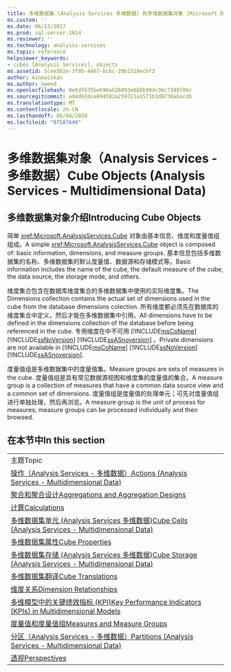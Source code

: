 ```yaml
---
title: 多维数据集 (Analysis Services 多维数据) 的多维数据集对象 |Microsoft Docs
ms.custom: ''
ms.date: 06/13/2017
ms.prod: sql-server-2014
ms.reviewer: ''
ms.technology: analysis-services
ms.topic: reference
helpviewer_keywords:
- cubes [Analysis Services], objects
ms.assetid: 5cee362e-3f95-4467-bc6c-29b1518ecbf3
author: minewiskan
ms.author: owend
ms.openlocfilehash: 0e6dfb75be696ab26893e668b99dc36c7340f86c
ms.sourcegitcommit: ad4d92dce894592a259721a1571b1d8736abacdb
ms.translationtype: MT
ms.contentlocale: zh-CN
ms.lasthandoff: 08/04/2020
ms.locfileid: "87587640"
---
```

# <a name="cube-objects-analysis-services---multidimensional-data"></a><span data-ttu-id="f4fa7-102">多维数据集对象（Analysis Services - 多维数据）</span><span class="sxs-lookup"><span data-stu-id="f4fa7-102">Cube Objects (Analysis Services - Multidimensional Data)</span></span>
    
## <a name="introducing-cube-objects"></a><span data-ttu-id="f4fa7-103">多维数据集对象介绍</span><span class="sxs-lookup"><span data-stu-id="f4fa7-103">Introducing Cube Objects</span></span>  
 <span data-ttu-id="f4fa7-104">简单 <xref:Microsoft.AnalysisServices.Cube> 对象由基本信息、维度和度量值组组成。</span><span class="sxs-lookup"><span data-stu-id="f4fa7-104">A simple <xref:Microsoft.AnalysisServices.Cube> object is composed of: basic information, dimensions, and measure groups.</span></span> <span data-ttu-id="f4fa7-105">基本信息包括多维数据集的名称、多维数据集的默认度量值、数据源和存储模式等。</span><span class="sxs-lookup"><span data-stu-id="f4fa7-105">Basic information includes the name of the cube, the default measure of the cube, the data source, the storage mode, and others.</span></span>  
  
 <span data-ttu-id="f4fa7-106">维度集合包含在数据库维度集合的多维数据集中使用的实际维度集。</span><span class="sxs-lookup"><span data-stu-id="f4fa7-106">The Dimensions collection contains the actual set of dimensions used in the cube from the database dimensions colection.</span></span> <span data-ttu-id="f4fa7-107">所有维度都必须先在数据库的维度集合中定义，然后才能在多维数据集中引用。</span><span class="sxs-lookup"><span data-stu-id="f4fa7-107">All dimensions have to be defined in the dimensions collection of the database before being referenced in the cube.</span></span> <span data-ttu-id="f4fa7-108">专用维度在中不可用 [!INCLUDE[msCoName](../../includes/msconame-md.md)] [!INCLUDE[ssNoVersion](../../includes/ssnoversion-md.md)] [!INCLUDE[ssASnoversion](../../includes/ssasnoversion-md.md)] 。</span><span class="sxs-lookup"><span data-stu-id="f4fa7-108">Private dimensions are not available in [!INCLUDE[msCoName](../../includes/msconame-md.md)] [!INCLUDE[ssNoVersion](../../includes/ssnoversion-md.md)] [!INCLUDE[ssASnoversion](../../includes/ssasnoversion-md.md)].</span></span>  
  
 <span data-ttu-id="f4fa7-109">度量值组是多维数据集中的度量值集。</span><span class="sxs-lookup"><span data-stu-id="f4fa7-109">Measure groups are sets of measures in the cube.</span></span> <span data-ttu-id="f4fa7-110">度量值组是具有常见数据源视图和维度集的度量值的集合。</span><span class="sxs-lookup"><span data-stu-id="f4fa7-110">A measure group is a collection of measures that have a common data source view and a common set of dimensions.</span></span> <span data-ttu-id="f4fa7-111">度量值组是度量值的处理单元；可先对度量值组进行单独处理，然后再浏览。</span><span class="sxs-lookup"><span data-stu-id="f4fa7-111">A measure group is the unit of process for measures; measure groups can be processed individually and then browsed.</span></span>  
  
## <a name="in-this-section"></a><span data-ttu-id="f4fa7-112">在本节中</span><span class="sxs-lookup"><span data-stu-id="f4fa7-112">In this section</span></span>  
  
|||  
|-|-|  
|<span data-ttu-id="f4fa7-113">主题</span><span class="sxs-lookup"><span data-stu-id="f4fa7-113">Topic</span></span>||  
|[<span data-ttu-id="f4fa7-114">操作（Analysis Services - 多维数据）</span><span class="sxs-lookup"><span data-stu-id="f4fa7-114">Actions &#40;Analysis Services - Multidimensional Data&#41;</span></span>](../multidimensional-models/actions-analysis-services-multidimensional-data.md)||  
|[<span data-ttu-id="f4fa7-115">聚合和聚合设计</span><span class="sxs-lookup"><span data-stu-id="f4fa7-115">Aggregations and Aggregation Designs</span></span>](aggregations-and-aggregation-designs.md)||  
|[<span data-ttu-id="f4fa7-116">计算</span><span class="sxs-lookup"><span data-stu-id="f4fa7-116">Calculations</span></span>](calculations.md)||  
|[<span data-ttu-id="f4fa7-117">多维数据集单元 &#40;Analysis Services 多维数据&#41;</span><span class="sxs-lookup"><span data-stu-id="f4fa7-117">Cube Cells &#40;Analysis Services - Multidimensional Data&#41;</span></span>](cube-cells-analysis-services-multidimensional-data.md)||  
|[<span data-ttu-id="f4fa7-118">多维数据集属性</span><span class="sxs-lookup"><span data-stu-id="f4fa7-118">Cube Properties</span></span>](cube-properties-multidimensional-model-programming.md)||  
|[<span data-ttu-id="f4fa7-119">多维数据集存储 &#40;Analysis Services 多维数据&#41;</span><span class="sxs-lookup"><span data-stu-id="f4fa7-119">Cube Storage &#40;Analysis Services - Multidimensional Data&#41;</span></span>](cube-storage-analysis-services-multidimensional-data.md)||  
|[<span data-ttu-id="f4fa7-120">多维数据集翻译</span><span class="sxs-lookup"><span data-stu-id="f4fa7-120">Cube Translations</span></span>](cube-translations.md)||  
|[<span data-ttu-id="f4fa7-121">维度关系</span><span class="sxs-lookup"><span data-stu-id="f4fa7-121">Dimension Relationships</span></span>](dimension-relationships.md)||  
|[<span data-ttu-id="f4fa7-122">多维模型中的关键绩效指标 (KPI)</span><span class="sxs-lookup"><span data-stu-id="f4fa7-122">Key Performance Indicators &#40;KPIs&#41; in Multidimensional Models</span></span>](../multidimensional-models/key-performance-indicators-kpis-in-multidimensional-models.md)||  
|[<span data-ttu-id="f4fa7-123">度量值和度量值组</span><span class="sxs-lookup"><span data-stu-id="f4fa7-123">Measures and Measure Groups</span></span>](../multidimensional-models/measures-and-measure-groups.md)||  
|[<span data-ttu-id="f4fa7-124">分区（Analysis Services - 多维数据）</span><span class="sxs-lookup"><span data-stu-id="f4fa7-124">Partitions &#40;Analysis Services - Multidimensional Data&#41;</span></span>](partitions-analysis-services-multidimensional-data.md)||  
|[<span data-ttu-id="f4fa7-125">透视</span><span class="sxs-lookup"><span data-stu-id="f4fa7-125">Perspectives</span></span>](perspectives.md)||  
  
  
